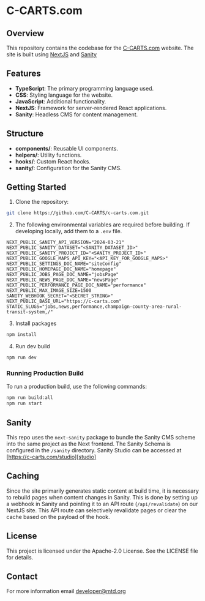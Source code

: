 # C-CARTS.com

## Overview

This repository contains the codebase for the [C-CARTS.com][c-carts] website. The site is built using [NextJS][next] and [Sanity][sanity]

## Features

- **TypeScript**: The primary programming language used.
- **CSS**: Styling language for the website.
- **JavaScript**: Additional functionality.
- **NextJS**: Framework for server-rendered React applications.
- **Sanity**: Headless CMS for content management.

## Structure

- **components/**: Reusable UI components.
- **helpers/**: Utility functions.
- **hooks/**: Custom React hooks.
- **sanity/**: Configuration for the Sanity CMS.

## Getting Started

1. Clone the repository:

```sh
git clone https://github.com/C-CARTS/c-carts.com.git
```

2. The following environmental variables are required before building. If developing locally, add them to a `.env` file.

```env
NEXT_PUBLIC_SANITY_API_VERSION="2024-03-21"
NEXT_PUBLIC_SANITY_DATASET="<SANITY_DATASET_ID>"
NEXT_PUBLIC_SANITY_PROJECT_ID="<SANITY_PROJECT_ID>"
NEXT_PUBLIC_GOOGLE_MAPS_API_KEY="<API_KEY_FOR_GOOGLE_MAPS>"
NEXT_PUBLIC_SETTINGS_DOC_NAME="siteConfig"
NEXT_PUBLIC_HOMEPAGE_DOC_NAME="homepage"
NEXT_PUBLIC_JOBS_PAGE_DOC_NAME="jobsPage"
NEXT_PUBLIC_NEWS_PAGE_DOC_NAME="newsPage"
NEXT_PUBLIC_PERFORMANCE_PAGE_DOC_NAME="performance"
NEXT_PUBLIC_MAX_IMAGE_SIZE=1500
SANITY_WEBHOOK_SECRET="<SECRET_STRING>"
NEXT_PUBLIC_BASE_URL="https://c-carts.com"
STATIC_SLUGS="jobs,news,performance,champaign-county-area-rural-transit-system,/"
```

3. Install packages

```sh
npm install
```

4. Run dev build

```sh
npm run dev
```

### Running Production Build

To run a production build, use the following commands:

```sh
npm run build:all
npm run start
```

## Sanity

This repo uses the `next-sanity` package to bundle the Sanity CMS scheme into the same project as the Next frontend. The Sanity Schema is configured in the `/sanity` directory.
Sanity Studio can be accessed at [https://c-carts.com/studio][studio]

## Caching

Since the site primarily generates static content at build time, it is necessary to rebuild pages when content changes in Sanity.
This is done by setting up a webhook in Sanity and pointing it to an API route (`/api/revalidate`) on our NextJS site.
This API route can selectively revalidate pages or clear the cache based on the payload of the hook.

## License

This project is licensed under the Apache-2.0 License. See the LICENSE file for details.

## Contact

For more information email [developer@mtd.org][dev]

[c-carts]: https://c-carts.com/
[next]: https://nextjs.org/
[sanity]: https://www.sanity.io/
[studio]: https://c-carts.com/studio
[dev]: mailto:developer@mtd.org
